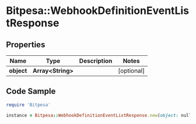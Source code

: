 # Bitpesa::WebhookDefinitionEventListResponse

## Properties

Name | Type | Description | Notes
------------ | ------------- | ------------- | -------------
**object** | **Array&lt;String&gt;** |  | [optional] 

## Code Sample

```ruby
require 'Bitpesa'

instance = Bitpesa::WebhookDefinitionEventListResponse.new(object: null)
```


